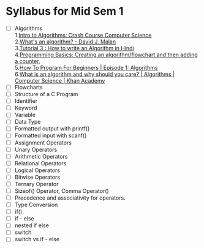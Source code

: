 # Syllabus for Mid Sem 1

- [ ] Algorithms  
1.[Intro to Algorithms: Crash Course Computer Science](https://www.youtube.com/watch?v=rL8X2mlNHPM)  
2.[What's an algorithm? - David J. Malan](https://www.youtube.com/watch?v=rL8X2mlNHPM)  
3.[Tutorial 3 : How to write an Algorithm in Hindi](https://www.youtube.com/watch?v=oz8nWf38SJU)  
4.[Programming Basics: Creating an algorithm/flowchart and then adding a counter.](https://www.youtube.com/watch?v=AjoSfSd-5Nw)  
5.[How To Program For Beginners | Episode 1: Algorithms](https://www.youtube.com/watch?v=-WHAZGjs4Eo)  
6.[What is an algorithm and why should you care? | Algorithms | Computer Science | Khan Academy](https://www.youtube.com/watch?v=CvSOaYi89B4)  
- [ ] Flowcharts
- [ ] Structure of a C Program
- [ ] Identifier
- [ ] Keyword
- [ ] Variable
- [ ] Data Type
- [ ] Formatted output with printf()
- [ ] Formatted input with scanf()
- [ ] Assignment Operators
- [ ] Unary Operators
- [ ] Arithmetic Operators
- [ ] Relational Operators
- [ ] Logical Operators
- [ ] Bitwise Operators
- [ ] Ternary Operator
- [ ] Sizeof() Operator, Comma Operator()
- [ ] Precedence and associativity for operators.
- [ ] Type Conversion 
- [ ] if()
- [ ] if - else 
- [ ] nested if else
- [ ] switch
- [ ] switch vs if - else  
